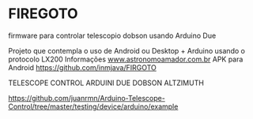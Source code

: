 ﻿FIREGOTO
=======

firmware para controlar telescopio dobson usando Arduino Due

Projeto que contempla o uso de Android ou Desktop + Arduino usando o protocolo LX200
Informações www.astronomoamador.com.br
APK para Android
https://github.com/inmjava/FIRGOTO


TELESCOPE CONTROL ARDUINI DUE
DOBSON ALTZIMUTH

https://github.com/juanrmn/Arduino-Telescope-Control/tree/master/testing/device/arduino/example